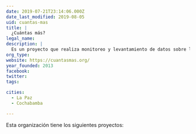 ```yaml
---
date: 2019-07-21T23:14:06.000Z
date_last_modified: 2019-08-05
uid: cuantas-mas
title: |
  ¿Cuántas más?
legal_name: 
description: |
  Es un proyecto que realiza monitoreo y levantamiento de datos sobre los casos de feminicidio en Bolivia
org_type: 
website: https://cuantasmas.org/
year_founded: 2013
facebook: 
twitter: 
tags:

cities: 
  - La Paz
  - Cochabamba

---
```


Esta organización tiene los siguientes proyectos:


